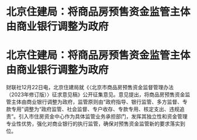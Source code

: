 # 北京住建局：将商品房预售资金监管主体由商业银行调整为政府

# 北京住建局：将商品房预售资金监管主体由商业银行调整为政府

财联社12月22日电，北京住建局就《〈北京市商品房预售资金监督管理办法（2023年修订版）〉征求意见稿》公开征集意见。意见提出，将商品房预售资金监管主体由商业银行调整为政府，监管原则由“政府指导、银行监管、多方监督、专款专用”调整为“政府监管、社会监督、专户收存、专款专用、核定支出、违规追责”。引入市住房资金中心作为具体监管业务承担部门，发挥其独立性和资金管理专业性优势，强化对商业银行的执行监管，确保对预售资金监管新的要求落实到位。

